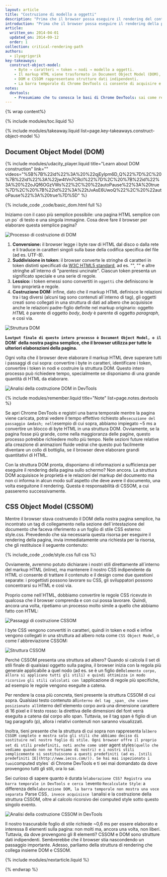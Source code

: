```yaml
---
layout: article
title: "Costruzione di modello a oggetti"
description: "Prima che il browser possa eseguire il rendering del contenuto sullo schermo, deve costruire le strutture DOM e CSSOM. Di conseguenza, dobbiamo assicurarci di fornire al browser sia HTML che CSS nel più breve tempo possibile."
introduction: "Prima che il browser possa eseguire il rendering della pagina, deve costruire le strutture DOM e CSSOM. Di conseguenza, dobbiamo assicurarci di fornire al browser sia HTML che CSS nel più breve tempo possibile."
article:
  written_on: 2014-04-01
  updated_on: 2014-09-12
  order: 1
collection: critical-rendering-path
authors:
  - ilyagrigorik
key-takeaways:
  construct-object-model:
    - Byte → caratteri → token → nodi → modello a oggetti.
    - Il markup HTML viene trasformato in Document Object Model (DOM), il markup CSS invece in un CSS Object Model (CSSOM).
    - DOM e CSSOM rappresentano strutture dati indipendenti.
    - La barra temporale di Chrome DevTools ci consente di acquisire e ispezionare i costi di costruzione ed elaborazione di DOM e CSSOM.
notes:
  devtools:
    - Presumiamo che tu conosca le basi di Chrome DevTools: sai come registrare una sequenza di rete o come registrare una barra temporale. Se ti serve un rapido ripasso, dai uno sguardo alla <a href="https://developer.chrome.com/devtools">documentazione di Chrome DevTools</a>, oppure, se non conosci bene DevTools, ti consigliamo di seguire il corso Codeschool <a href="http://discover-devtools.codeschool.com/">Discover DevTools</a>.
---
```

{% wrap content%}

<style>
  img, video, object {
    max-width: 100%;
  }

  img.center {
    display: block;
    margin-left: auto;
    margin-right: auto;
  }
</style>

{% include modules/toc.liquid %}

{% include modules/takeaway.liquid list=page.key-takeaways.construct-object-model %}

## Document Object Model (DOM)

{% include modules/udacity_player.liquid title="Learn about DOM construction" link="" videos="%5B%7B%22id%22%3A%20%22qjEyIpm6D_Q%22%7D%2C%20%7B%22id%22%3A%22jw4tVn7CRcI%22%7D%2C%20%7B%22id%22%3A%20%22oJQf6OGzVWs%22%2C%20%22autoPause%22%3A%20true%7D%2C%20%7B%22id%22%3A%22tJvAsE6UwoQ%22%2C%20%22autoPause%22%3A%20true%7D%5D" %}

{% include_code _code/basic_dom.html full %}

Iniziamo con il caso più semplice possibile: una pagina HTML semplice con un po` di testo e una singola immagine. Cosa deve fare il browser per elaborare questa semplice pagina?

<img src="images/full-process.png" alt="Processo di costruzione di DOM">

1. **Conversione:** il browser legge i byte raw di HTML dal disco o dalla rete e li traduce in caratteri singoli sulla base della codifica specifica del file (ad es. UTF-8).
1. **Suddivisione in token:** il browser converte le stringhe di caratteri in token distinti specificati da [W3C HTML5 standard](http://www.w3.org/TR/html5/), ad es. "<html>", "<body>" e altre stringhe all`interno di "parentesi uncinate". Ciascun token presenta un significato speciale e una serie di regole.
1. **Lessico:** i token emessi sono convertiti in `oggetti` che definiscono le loro proprietà e regole.
1. **Costruzione DOM:** infine, dato che il markup HTML definisce le relazioni tra i tag diversi (alcuni tag sono contenuti all`interno di tag), gli oggetti creati sono collegati in una struttura di dati ad albero che acquisisce anche le relazioni padre-figlio definite nel markup originario: oggetto _HTML_ è parente di oggetto _body_, _body_ è parente di oggetto _paragraph_, e così via.

<img src="images/dom-tree.png" class="center" alt="Struttura DOM">

**L`output finale di questo intero processo è Document Object Model, o il `DOM` della nostra pagina semplice, che il browser utilizza per tutte le ulteriori elaborazioni della pagina.**

Ogni volta che il browser deve elaborare il markup HTML deve superare tutti i passaggi di cui sopra: convertire i byte in caratteri, identificare i token, convertire i token in nodi e costruire la struttura DOM. Questo intero processo può richiedere tempo, specialmente se disponiamo di una grande quantità di HTML da elaborare.

<img src="images/dom-timeline.png" class="center" alt="Analisi della costruzione DOM in DevTools">

{% include modules/remember.liquid title="Note" list=page.notes.devtools %}

Se apri Chrome DevTools e registri una barra temporale mentre la pagina viene caricata, potrai vedere il tempo effettivo richiesto all`esecuzione del passaggio &mdash; nell`esempio di cui sopra, abbiamo impiegato ~5 ms a convertire un blocco di byte HTML in una struttura DOM. Ovviamente, se la pagina fosse più grande, come nella maggioranza delle pagine, questo processo potrebbe richiedere molto più tempo. Nelle sezioni future relative alla creazione di animazioni fluide vedrai che questo può facilmente diventare un collo di bottiglia, se il browser deve elaborare grandi quantitativi di HTML.

Con la struttura DOM pronta, disponiamo di informazioni a sufficienza per eseguire il rendering della pagina sullo schermo? Non ancora. La struttura DOM acquisisce le proprietà e le relazioni del markup del documento ma non ci informa in alcun modo sull`aspetto che deve avere il documento, una volta eseguitone il rendering. Questa è responsabilità di CSSOM, a cui passeremo successivamente.

## CSS Object Model (CSSOM)

Mentre il browser stava costruendo il DOM della nostra pagina semplice, ha incontrato un tag di collegamento nella sezione dell`intestazione del documento che faceva riferimento a un foglio di stile CSS esterno: style.css. Prevedendo che sia necessaria questa risorsa per eseguire il rendering della pagina, invia immediatamente una richiesta per la risorsa, che gli restituisce il seguente contenuto:

{% include_code _code/style.css full css %}

Ovviamente, avremmo potuto dichiarare i nostri stili direttamente all`interno del markup HTML (inline), ma mantenere il nostro CSS indipendente da HTML ci consente di trattare il contenuto e il design come due questioni separate: i progettisti possono lavorare su CSS, gli sviluppatori possono concentrarsi su HTML e così via.

Proprio come nell`HTML, dobbiamo convertire le regole CSS ricevute in qualcosa che il browser comprenda e con cui possa lavorare. Quindi, ancora una volta, ripetiamo un processo molto simile a quello che abbiamo fatto con HTML:

<img src="images/cssom-construction.png" class="center" alt="Passaggi di costruzione CSSOM">

I byte CSS vengono convertiti in caratteri, quindi in token e nodi e infine vengono collegati in una struttura ad albero nota come `CSS Object Model`, o come l`abbreviazione CSSOM:

<img src="images/cssom-tree.png" class="center" alt="Struttura CSSOM">

Perché CSSOM presenta una struttura ad albero? Quando si calcola il set di stili finale di qualsiasi oggetto sulla pagina, il browser inizia con la regola più generale applicabile a quel nodo (ad es. se è un figlio dell`elemento corpo, allora si applicano tutti gli stili) e quindi ottimizza in modo ricorsivo gli stili calcolati con l`applicazione di regole più specifiche, ad esempio le regole vengono eseguite a catena.

Per rendere la cosa più concreta, tieni presente la struttura CSSOM di cui sopra. Qualsiasi testo contenuto all`interno del tag _span_ che viene posizionato all`interno dell`elemento corpo avrà una dimensione carattere di 16 pixel e il testo rosso: la direttiva delle dimensioni del font verrà eseguita a catena dal corpo allo span. Tuttavia, se il tag span è figlio di un tag paragrafo (p), allora i relativi contenuti non saranno visualizzati.

Inoltra, tieni presente che la struttura di cui sopra non rappresenta l`albero CSSOM completo e mostra solo gli stili che abbiamo deciso di sostituire nel nostro foglio di stile. Ogni browser offre il proprio set di stili predefiniti, noti anche come `user agent styles` (quello che vediamo quando non ne forniamo di nostri) e i nostri stili semplicemente si sostituiscono a questi predefiniti (ad es. [stili predefiniti IE](http://www.iecss.com/)). Se hai mai ispezionato i tuoi `computed styles` di Chrome DevTools e ti sei mai domandato da dove provengono tutti gli stili, ora lo sai.

Sei curioso di sapere quanto è durata l`elaborazione CSS? Registra una barra temporale in DevTools e cerca l`evento `Recalculate Style`: a differenza dell`elaborazione DOM, la barra temporale non mostra una voce separata `Parse CSS`, invece acquisisce l`analisi e la costruzione della struttura CSSOM, oltre al calcolo ricorsivo dei computed style sotto questo singolo evento.

<img src="images/cssom-timeline.png" class="center" alt="Analisi della costruzione CSSOM in DevTools">

Il nostro trascurabile foglio di stile richiede ~0,6 ms per essere elaborato e interessa 8 elementi sulla pagina: non molti ma, ancora una volta, non liberi. Tuttavia, da dove provengono gli 8 elementi? CSSOM e DOM sono strutture dati indipendenti. Sembrerebbe che il browser stia nascondendo un passaggio importante. Adesso, parliamo della struttura di rendering che collega insieme DOM e CSSOM.

{% include modules/nextarticle.liquid %}

{% endwrap %}

